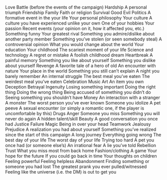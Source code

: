 Love
Battle (before the events of the campaign)
Hardship
A personal triumph
Friendship
Family
Faith or religion
Survival
Good
Evil
Politics
A formative event in the your life
Your personal philosophy
Your culture
A culture you have experienced unlike your own
One of your hobbies
Your passion
Recent events (your opinion on it, how it affected you, etc.)
Something funny
Your greatest rival
Something you admire/dislike about another party member
Something you’ve stolen (or seen somebody steal)
A controversial opinion
What you would change about the world
Your education
Your childhood
The scariest moment of your life
Science and technology
A regret or mistake
A foolish childhood dream
Heartbreak
A painful memory
Something you like about yourself
Something you dislike about yourself
Revenge
A favorite tale of a hero of old
An encounter with nature
Your place in the world
Something you still can’t explain
A night you barely remember
An internal struggle
The best meal you’ve eaten
The weirdest meal you’ve eaten
Celebration
Music
Art
An item you own
Deception
Betrayal
Ingenuity
Losing something important
Doing the right thing
Doing the wrong thing
Being accused of something you didn’t do
Seeing something you shouldn’t have
Money
An interaction with a stranger
A monster
The worst person you’ve ever known
Someone you idolize
A pet peeve
A sexual encounter (or simply a romantic one, if the player is uncomfortable by this)
Drugs
Anger
Someone you miss
Something you will never do again
A hidden talent/skill
Beauty
A good conversation you once had
Justice
Failure
Magic
Being in over your head
Teamwork
Jealousy
Prejudice
A realization you had about yourself
Something you’ve realized since the start of this campaign
A long journey
Everything going wrong
The best day of your life
The worst day of your life
Trying too hard
A pet you once had (or someone else’s)
An irrational fear
A lie you’ve told
Rebellion
Trust
What you miss most from back home
Fashion/clothing
A game
Your hope for the future
If you could go back in time
Your thoughts on children
Feeling powerful
Feeling helpless
Abandonment
Finding something or someone you had lost
The greatest prank you ever pulled/witnessed
Feeling like the universe (i.e. the DM) is out to get you